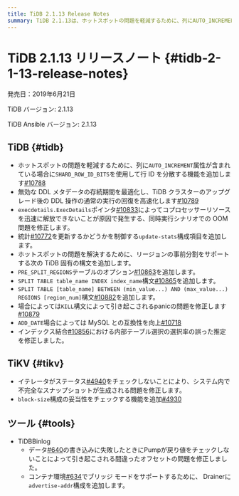 ```yaml
---
title: TiDB 2.1.13 Release Notes
summary: TiDB 2.1.13は、ホットスポットの問題を軽減するために、列にAUTO_INCREMENT属性が含まれている場合にSHARD_ROW_ID_BITSを使用して行 ID を分散する機能を追加します。また、無効な DDL メタデータの存続期間を最適化し、TiDB クラスターのアップグレード後の DDL 操作の通常の実行の回復を高速化します。TiDB 2.1.13では、さまざまな修正や機能の追加が行われています。
---
```


# TiDB 2.1.13 リリースノート {#tidb-2-1-13-release-notes}

発売日：2019年6月21日

TiDB バージョン: 2.1.13

TiDB Ansible バージョン: 2.1.13

## TiDB {#tidb}

-   ホットスポットの問題を軽減するために、列に`AUTO_INCREMENT`属性が含まれている場合に`SHARD_ROW_ID_BITS`を使用して行 ID を分散する機能を追加します[#10788](https://github.com/pingcap/tidb/pull/10788)
-   無効な DDL メタデータの存続期間を最適化し、TiDB クラスターのアップグレード後の DDL 操作の通常の実行の回復を高速化します[#10789](https://github.com/pingcap/tidb/pull/10789)
-   `execdetails.ExecDetails`ポインタ[#10833](https://github.com/pingcap/tidb/pull/10833)によってコプロセッサーリソースを迅速に解放できないことが原因で発生する、同時実行シナリオでの OOM 問題を修正します。
-   統計[#10772](https://github.com/pingcap/tidb/pull/10772)を更新するかどうかを制御する`update-stats`構成項目を追加します。
-   ホットスポットの問題を解決するために、リージョンの事前分割をサポートする次の TiDB 固有の構文を追加します。
-   `PRE_SPLIT_REGIONS`テーブルのオプション[#10863](https://github.com/pingcap/tidb/pull/10863)を追加します。
-   `SPLIT TABLE table_name INDEX index_name`構文[#10865](https://github.com/pingcap/tidb/pull/10865)を追加します。
-   `SPLIT TABLE [table_name] BETWEEN (min_value...) AND (max_value...) REGIONS [region_num]`構文[#10882](https://github.com/pingcap/tidb/pull/10882)を追加します。
-   場合によっては`KILL`構文によって引き起こされるpanicの問題を修正します[#10879](https://github.com/pingcap/tidb/pull/10879)
-   `ADD_DATE`場合によっては MySQL との互換性を向上[#10718](https://github.com/pingcap/tidb/pull/10718)
-   インデックス結合[#10856](https://github.com/pingcap/tidb/pull/10856)における内部テーブル選択の選択率の誤った推定を修正しました。

## TiKV {#tikv}

-   イテレータがステータス[#4940](https://github.com/tikv/tikv/pull/4940)をチェックしないことにより、システム内で不完全なスナップショットが生成される問題を修正します。
-   `block-size`構成の妥当性をチェックする機能を追加[#4930](https://github.com/tikv/tikv/pull/4930)

## ツール {#tools}

-   TiDBBinlog
    -   データ[#640](https://github.com/pingcap/tidb-binlog/pull/640)の書き込みに失敗したときにPumpが戻り値をチェックしないことによって引き起こされる間違ったオフセットの問題を修正しました。
    -   コンテナ環境[#634](https://github.com/pingcap/tidb-binlog/pull/634)でブリッジ モードをサポートするために、 Drainerに`advertise-addr`構成を追加します。
